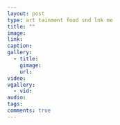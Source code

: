 ```yaml
---
layout: post
type: art tainment food snd lnk me
title: ""
image: 
link: 
caption: 
gallery:
  - title: 
    gimage: 
    url: 
video: 
vgallery:
  - vid: 
audio: 
tags: 
comments: true
---
```

